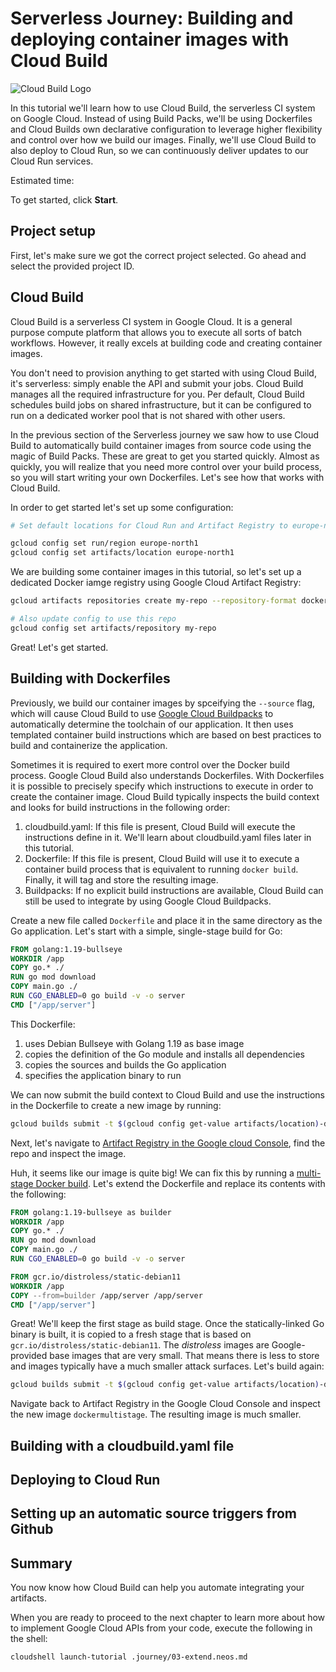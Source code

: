 <walkthrough-metadata>
  <meta name="title" content="Serverless Journey>: Building and deploying container images with Cloud Build" />
  <meta name="description" content="Learn how to build container images, store them in the registry and deploy them to Cloud Run" />
  <meta name="keywords" content="deploy, containers, console, run" />
</walkthrough-metadata>

# Serverless Journey: Building and deploying container images with Cloud Build

![Cloud Build Logo](https://storage.googleapis.com/gweb-cloudblog-publish/images/finserve_2022_OvLe6x5.max-700x700.jpg)

In this tutorial we'll learn how to use Cloud Build, the serverless CI system on Google Cloud. Instead of using Build Packs, we'll be using Dockerfiles and Cloud Builds own declarative configuration to leverage higher flexibility and control over how we build our images. Finally, we'll use Cloud Build to also deploy to Cloud Run, so we can continuously deliver updates to our Cloud Run services.

<walkthrough-tutorial-difficulty difficulty="2"></walkthrough-tutorial-difficulty>

Estimated time:
<walkthrough-tutorial-duration duration="15"></walkthrough-tutorial-duration>

To get started, click **Start**.

## Project setup

First, let's make sure we got the correct project selected. Go ahead and select the provided project ID.

<walkthrough-project-setup billing="true"></walkthrough-project-setup>

<walkthrough-enable-apis apis="cloudbuild.googleapis.com,
run.googleapis.com,
artifactregistry.googleapis.com">
</walkthrough-enable-apis>

## Cloud Build

Cloud Build is a serverless CI system in Google Cloud. It is a general purpose compute platform that allows you to execute all sorts of batch workflows. However, it really excels at building code and creating container images.

You don't need to provision anything to get started with using Cloud Build, it's serverless: simply enable the API and submit your jobs. Cloud Build manages all the required infrastructure for you. Per default, Cloud Build schedules build jobs on shared infrastructure, but it can be configured to run on a dedicated worker pool that is not shared with other users.

In the previous section of the Serverless journey we saw how to use Cloud Build to automatically build container images from source code using the magic of Build Packs. These are great to get you started quickly. Almost as quickly, you will realize that you need more control over your build process, so you will start writing your own Dockerfiles. Let's see how that works with Cloud Build.

In order to get started let's set up some configuration:

```bash
# Set default locations for Cloud Run and Artifact Registry to europe-north1, Finland.

gcloud config set run/region europe-north1 
gcloud config set artifacts/location europe-north1 
```

We are building some container images in this tutorial, so let's set up a dedicated Docker iamge registry using Google Cloud Artifact Registry:

```bash
gcloud artifacts repositories create my-repo --repository-format docker

# Also update config to use this repo
gcloud config set artifacts/repository my-repo
```

Great! Let's get started.

## Building with Dockerfiles

Previously, we build our container images by spceifying the `--source` flag, which will cause Cloud Build to use [Google Cloud Buildpacks](https://cloud.google.com/docs/buildpacks/overview) to automatically determine the toolchain of our application. It then uses templated container build instructions which are based on best practices to build and containerize the application.

Sometimes it is required to exert more control over the Docker build process. Google Cloud Build also understands Dockerfiles. With Dockerfiles it is possible to precisely specify which instructions to execute in order to create the container image. Cloud Build typically inspects the build context and looks for build instructions in the following order:

1. cloudbuild.yaml: If this file is present, Cloud Build will execute the instructions define in it. We'll learn about cloudbuild.yaml files later in this tutorial.
2. Dockerfile: If this file is present, Cloud Build will use it to execute a container build process that is equivalent to running `docker build`. Finally, it will tag and store the resulting image.
3. Buildpacks: If no explicit build instructions are available, Cloud Build can still be used to integrate by using Google Cloud Buildpacks.

Create a new file called `Dockerfile` and place it in the same directory as the Go application. Let's start with a simple, single-stage build for Go:

```Dockerfile
FROM golang:1.19-bullseye
WORKDIR /app
COPY go.* ./
RUN go mod download
COPY main.go ./
RUN CGO_ENABLED=0 go build -v -o server
CMD ["/app/server"] 
```
This Dockerfile:
1. uses Debian Bullseye with Golang 1.19 as base image
2. copies the definition of the Go module and installs all dependencies
3. copies the sources and builds the Go application
4. specifies the application binary to run

We can now submit the build context to Cloud Build and use the instructions in the Dockerfile to create a new image by running:

```bash
gcloud builds submit -t $(gcloud config get-value artifacts/location)-docker.pkg.dev/$(gcloud config get-value project)/my-repo/dockerbuild .
```

Next, let's navigate to [Artifact Registry in the Google cloud Console](https://console.cloud.google.com/artifacts/docker/), find the repo and inspect the image.

Huh, it seems like our image is quite big! We can fix this by running a [multi-stage Docker build](https://docs.docker.com/build/building/multi-stage/). Let's extend the Dockerfile and replace its contents with the following:

```Dockerfile
FROM golang:1.19-bullseye as builder
WORKDIR /app
COPY go.* ./
RUN go mod download
COPY main.go ./
RUN CGO_ENABLED=0 go build -v -o server

FROM gcr.io/distroless/static-debian11
WORKDIR /app
COPY --from=builder /app/server /app/server
CMD ["/app/server"]
```

Great! We'll keep the first stage as build stage. Once the statically-linked Go binary is built, it is copied to a fresh stage that is based on `gcr.io/distroless/static-debian11`. The _distroless_ images are Google-provided base images that are very small. That means there is less to store and images typically have a much smaller attack surfaces. Let's build again:

```bash
gcloud builds submit -t $(gcloud config get-value artifacts/location)-docker.pkg.dev/$(gcloud config get-value project)/my-repo/dockermultistage .
```

Navigate back to Artifact Registry in the Google Cloud Console and inspect the new image `dockermultistage`. The resulting image is much smaller.

## Building with a cloudbuild.yaml file

<!-- TODO cloudbuild.yaml: building, tagging, storing -->

## Deploying to Cloud Run

<!-- TODO extending cloudbuild.yaml, gcloud command, service agent perms in console-->

## Setting up an automatic source triggers from Github

<!-- TODO fork on GH, connect repo, create trigger, commit and push code and see it execute -->

## Summary

You now know how Cloud Build can help you automate integrating your artifacts.

When you are ready to proceed to the next chapter to learn more about how to implement Google Cloud APIs from your code, execute the following in the shell:

```bash
cloudshell launch-tutorial .journey/03-extend.neos.md
```
